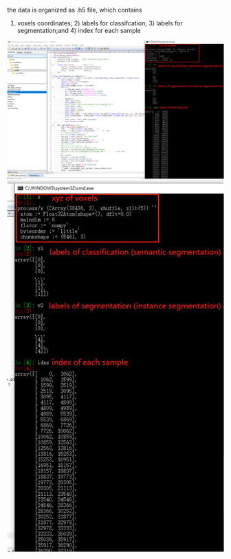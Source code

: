 the data is organized as .h5 file, which contains 
1) voxels coordinates; 2) labels for classifcation; 3) labels for segmentation;and 4) index for each sample


![traindemo](https://github.com/ShichaoJin/VCNN/blob/master/IMG/dataset_structure.png)
![traindemo](https://github.com/ShichaoJin/VCNN/blob/master/IMG/dataset_structure_cmd.png)
